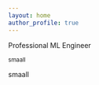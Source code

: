 ```yaml
---
layout: home
author_profile: true
---
```


Professional ML Engineer

<small>smaall </small>

<extrasmall>smaall </extrasmall>
